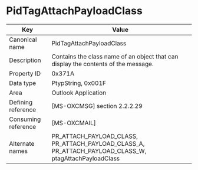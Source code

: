# PidTagAttachPayloadClass

| Key | Value |
|---|---|
| Canonical name | PidTagAttachPayloadClass |
| Description | Contains the class name of an object that can display the contents of the message. |
| Property ID | 0x371A |
| Data type | PtypString, 0x001F |
| Area | Outlook Application |
| Defining reference | [MS-OXCMSG] section 2.2.2.29 |
| Consuming reference | [MS-OXCMAIL] |
| Alternate names | PR_ATTACH_PAYLOAD_CLASS, PR_ATTACH_PAYLOAD_CLASS_A, PR_ATTACH_PAYLOAD_CLASS_W, ptagAttachPayloadClass |
